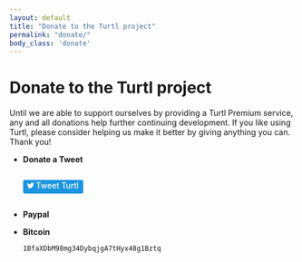 ```yaml
---
layout: default
title: "Donate to the Turtl project"
permalink: "donate/"
body_class: 'donate'
---
```


Donate to the Turtl project
===========================

Until we are able to support ourselves by providing a Turtl Premium service, any
and all donations help further continuing development. If you like
using Turtl, please consider helping us make it better by giving anything you
can. Thank you!

- **Donate a Tweet**
  <style>
    .tw-widget {display:inline-block;overflow:hidden;text-align:left;white-space:nowrap}
    .tw-widget a {display: block; min-height: 24px; text-decoration:none;outline:0;}
    .btn-o,.count-o,.btn,.btn .label,#count {display:inline-block;vertical-align:top;zoom:1}
    .btn-o {max-width:100%}
    .btn {position:relative;height:20px;padding:1px 8px 1px 6px;font-weight:500;color:#fff;cursor:pointer;background-color:#1b95e0;border-radius:3px;box-sizing:border-box}
    .rtl .btn {padding:1px 6px 1px 8px}
    .btn:focus,.btn:hover,.btn:active {background-color:#0c7abf}
    .btn:active {box-shadow:inset 0 3px 5px rgba(0,0,0,0.1)}
    .xl .btn:active {box-shadow:inset 0 3px 7px rgba(0,0,0,0.1)}
    .btn i {position:relative;top:2px;display:inline-block;width:14px;height:14px;background:transparent 0 0 no-repeat;background-image:url("data:image/svg+xml,%3Csvg%20xmlns%3D%22http%3A%2F%2Fwww.w3.org%2F2000%2Fsvg%22%20viewBox%3D%220%200%2072%2072%22%3E%3Cpath%20fill%3D%22none%22%20d%3D%22M0%200h72v72H0z%22%2F%3E%3Cpath%20class%3D%22icon%22%20fill%3D%22%23fff%22%20d%3D%22M68.812%2015.14c-2.348%201.04-4.87%201.744-7.52%202.06%202.704-1.62%204.78-4.186%205.757-7.243-2.53%201.5-5.33%202.592-8.314%203.176C56.35%2010.59%2052.948%209%2049.182%209c-7.23%200-13.092%205.86-13.092%2013.093%200%201.026.118%202.02.338%202.98C25.543%2024.527%2015.9%2019.318%209.44%2011.396c-1.125%201.936-1.77%204.184-1.77%206.58%200%204.543%202.312%208.552%205.824%2010.9-2.146-.07-4.165-.658-5.93-1.64-.002.056-.002.11-.002.163%200%206.345%204.513%2011.638%2010.504%2012.84-1.1.298-2.256.457-3.45.457-.845%200-1.666-.078-2.464-.23%201.667%205.2%206.5%208.985%2012.23%209.09-4.482%203.51-10.13%205.605-16.26%205.605-1.055%200-2.096-.06-3.122-.184%205.794%203.717%2012.676%205.882%2020.067%205.882%2024.083%200%2037.25-19.95%2037.25-37.25%200-.565-.013-1.133-.038-1.693%202.558-1.847%204.778-4.15%206.532-6.774z%22%2F%3E%3C%2Fsvg%3E")}
    .btn .label {margin-left:3px;white-space:nowrap}
    .btn .label b {font-weight:500;white-space:nowrap}
    .rtl .btn .label {margin-right:3px}
    .rtl .btn .label b {display:inline-block;direction:ltr}
    .xl {font-size:13px;line-height:26px}
    .xl .btn {height:28px;padding:1px 10px 1px 9px;border-radius:4px}
    .rtl.xl .btn {padding:1px 9px 1px 10px}
    .xl .btn i {top:4px;width:18px;height:18px}
    .xl .btn .label {margin-left:4px}
    .rtl.xl .btn .label {margin-right:4px}
    .aria {position:absolute;left:-999em}
    .rtl .aria {right:-999em;left:auto}
    .count-o {position:relative;min-width:15px;min-height:18px;text-align:center;background:#fff;border:#8799a6 solid 1px;border-radius:3px;visibility:hidden}
    #count {color:#292f33;white-space:nowrap}
    #count:hover,#count:focus {color:#333;text-decoration:underline}
    .ncount .count-o {display:none}
    .count-ready .count-o {visibility:visible}
    .count-o i,.count-o u {position:absolute;top:50%;left:0;width:0;height:0;margin:-4px 0 0 -4px;line-height:0;border:4px transparent solid;border-left:0;border-right-color:#66757f;zoom:1}
    .count-o u {margin-left:-3px;border-right-color:#fff}
    .rtl .count-o i,.rtl .count-o u {right:0;left:auto;margin:-4px -4px 0 0;border:4px transparent solid;border-right:0;border-left-color:#66757f}
    .rtl .count-o u {margin-right:-3px;border-left-color:#fff}
    .hcount .count-o {margin:0 0 0 5px}
    .hcount.rtl .count-o {margin:0 5px 0 0}
    .hcount #count {padding:0 5px}
    .xl .count-o {font-size:11px;border-radius:4px}
    .xl.hcount .count-o {margin:0 0 0 6px}
    .xl.rtl.hcount .count-o {margin:0 6px 0 0}
    .xl.hcount .count-o i,.xl.hcount .count-o u {margin:-5px 0 0 -5px;border-width:5px 5px 5px 0}
    .xl.hcount .count-o u {margin-left:-4px}
    .xl.rtl.hcount .count-o i,.xl.rtl.hcount .count-o u {margin:-5px -5px 0 0;border-width:5px 0 5px 5px}
    .xl.rtl.hcount .count-o u {margin-right:-4px}
    .xl #count {padding:0 7px}
  </style>
  <p class="tw-widget"><a target="_blank" href="https://twitter.com/intent/tweet?text=Turtl:%20keep%20your%20data%20private!&tw_p=tweetbutton&url=https%3A%2F%2Fturtl.it%2F&via=turtlapp" class="btn" id="b"><i></i><span class="label" id="l">Tweet Turtl</span></a></p>
  <!--
  <a href="https://twitter.com/share" class="twitter-share-button" data-url="https://turtl.it/" data-text="Found a great app for keeping my data private!" data-via="turtlapp" data-size="large" data-dnt="true">Tweet</a>
  <script>!function(d,s,id){var js,fjs=d.getElementsByTagName(s)[0],p=/^http:/.test(d.location)?'http':'https';if(!d.getElementById(id)){js=d.createElement(s);js.id=id;js.src=p+'://platform.twitter.com/widgets.js';fjs.parentNode.insertBefore(js,fjs);}}(document, 'script', 'twitter-wjs');</script>
  -->

- **Paypal**
  <script
    src="https://www.paypalobjects.com/js/external/paypal-button.min.js?merchant=andrew@turtl.it"
    data-button="donate"
    data-name="Turtl project donation"
    data-return="https://turtl.it/donate/thanks"
    data-size="large"
    data-type="button"
    async></script>

- **Bitcoin**
  
  `1BfaXDbM98mg34DybqjgA7tHyx48g1Bztq`

